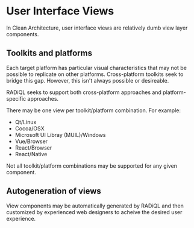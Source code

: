 # User Interface Views

In Clean Architecture, user interface views are relatively dumb view layer 
components. 

## Toolkits and platforms

Each target platform has particular visual characteristics that may not be 
possible to replicate on other platforms. Cross-platform toolkits seek to bridge 
this gap. However, this isn't always possible or desireable.

RADiQL seeks to support both cross-platform approaches and platform-specific 
approaches.

There may be one view per toolkit/platform combination. For example:

- Qt/Linux
- Cocoa/OSX
- Microsoft UI Libray (MUIL)/Windows
- Vue/Browser
- React/Browser
- React/Native

Not all toolkit/platform combinations may be supported for any given component.

## Autogeneration of views

View components may be automatically generated by RADiQL and then customized 
by experienced web designers to acheive the desired user experience.

